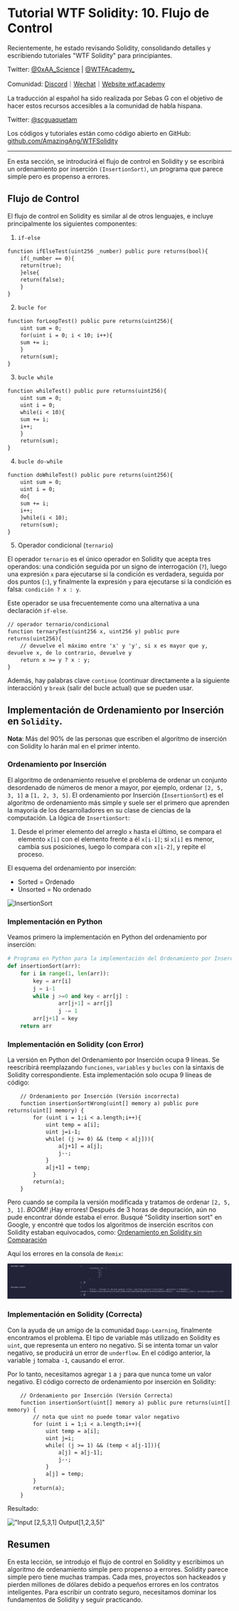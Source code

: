 # Tutorial WTF Solidity: 10. Flujo de Control

Recientemente, he estado revisando Solidity, consolidando detalles y escribiendo tutoriales "WTF Solidity" para principiantes.

Twitter: [@0xAA_Science](https://twitter.com/0xAA_Science) | [@WTFAcademy_](https://twitter.com/WTFAcademy_)

Comunidad: [Discord](https://discord.gg/5akcruXrsk)｜[Wechat](https://docs.google.com/forms/d/e/1FAIpQLSe4KGT8Sh6sJ7hedQRuIYirOoZK_85miz3dw7vA1-YjodgJ-A/viewform?usp=sf_link)｜[Website wtf.academy](https://wtf.academy)

La traducción al español ha sido realizada por Sebas G con el objetivo de hacer estos recursos accesibles a la comunidad de habla hispana.

Twitter: [@scguaquetam](https://twitter.com/scguaquetam)

Los códigos y tutoriales están como código abierto en GitHub: [github.com/AmazingAng/WTFSolidity](https://github.com/AmazingAng/WTFSolidity)


-----

En esta sección, se introducirá el flujo de control en Solidity y se escribirá un ordenamiento por inserción `(InsertionSort)`, un programa que parece simple pero es propenso a errores.

## Flujo de Control

El flujo de control en Solidity es similar al de otros lenguajes, e incluye principalmente los siguientes componentes:

1. `if-else`

```solidity
function ifElseTest(uint256 _number) public pure returns(bool){
    if(_number == 0){
	return(true);
    }else{
	return(false);
    }
}
```

2. `bucle for`

```solidity
function forLoopTest() public pure returns(uint256){
    uint sum = 0;
    for(uint i = 0; i < 10; i++){
	sum += i;
    }
    return(sum);
}
```

3. `bucle while`

```solidity
function whileTest() public pure returns(uint256){
    uint sum = 0;
    uint i = 0;
    while(i < 10){
	sum += i;
	i++;
    }
    return(sum);
}
```

4. `bucle do-while`

```solidity
function doWhileTest() public pure returns(uint256){
    uint sum = 0;
    uint i = 0;
    do{
	sum += i;
	i++;
    }while(i < 10);
    return(sum);
}
```

5. Operador condicional (`ternario`)

El operador `ternario` es el único operador en Solidity que acepta tres operandos: una condición seguida por un signo de interrogación (`?`), luego una expresión `x` para ejecutarse si la condición es verdadera, seguida por dos puntos (`:`), y finalmente la expresión `y` para ejecutarse si la condición es falsa: `condición ? x : y`.

Este operador se usa frecuentemente como una alternativa a una declaración `if-else`.

```solidity
// operador ternario/condicional
function ternaryTest(uint256 x, uint256 y) public pure returns(uint256){
    // devuelve el máximo entre 'x' y 'y', si x es mayor que y, devuelve x, de lo contrario, devuelve y
    return x >= y ? x : y; 
}
```

Además, hay palabras clave `continue` (continuar directamente a la siguiente interacción) y `break` (salir del bucle actual) que se pueden usar.

## Implementación de Ordenamiento por Inserción en `Solidity`.

**Nota**: Más del 90% de las personas que escriben el algoritmo de inserción con Solidity lo harán mal en el primer intento.

### Ordenamiento por Inserción

El algoritmo de ordenamiento resuelve el problema de ordenar un conjunto desordenado de números de menor a mayor, por ejemplo, ordenar `[2, 5, 3, 1]` a `[1, 2, 3, 5]`. El ordenamiento por Inserción (`InsertionSort`) es el algoritmo de ordenamiento más simple y suele ser el primero que aprenden la mayoría de los desarrolladores en su clase de ciencias de la computación. La lógica de `InsertionSort`:

1. Desde el primer elemento del arreglo `x` hasta el último, se compara el elemento `x[i]` con el elemento frente a él `x[i-1]`; si `x[i]` es menor, cambia sus posiciones, luego lo compara con `x[i-2]`, y repite el proceso.

El esquema del ordenamiento por inserción:
- Sorted = Ordenado
- Unsorted = No ordenado

![InsertionSort](https://i.pinimg.com/originals/92/b0/34/92b034385c440e08bc8551c97df0a2e3.gif)

### Implementación en Python

Veamos primero la implementación en Python del ordenamiento por inserción:

```python
# Programa en Python para la implementación del Ordenamiento por Inserción
def insertionSort(arr):
	for i in range(1, len(arr)):
		key = arr[i]
		j = i-1
		while j >=0 and key < arr[j] :
				arr[j+1] = arr[j]
				j -= 1
		arr[j+1] = key
    return arr
```

### Implementación en Solidity (con Error)

La versión en Python del Ordenamiento por Inserción ocupa 9 líneas. Se reescribirá reemplazando `funciones`, `variables` y `bucles` con la sintaxis de Solidity correspondiente. Esta implementación solo ocupa 9 líneas de código:

``` solidity
    // Ordenamiento por Inserción (Versión incorrecta)
    function insertionSortWrong(uint[] memory a) public pure returns(uint[] memory) {
        for (uint i = 1;i < a.length;i++){
            uint temp = a[i];
            uint j=i-1;
            while( (j >= 0) && (temp < a[j])){
                a[j+1] = a[j];
                j--;
            }
            a[j+1] = temp;
        }
        return(a);
    }
```

Pero cuando se compila la versión modificada y tratamos de ordenar `[2, 5, 3, 1]`. *BOOM!* ¡Hay errores! Después de 3 horas de depuración, aún no pude encontrar dónde estaba el error. Busqué "Solidity insertion sort" en Google, y encontré que todos los algoritmos de inserción escritos con Solidity estaban equivocados, como: [Ordenamiento en Solidity sin Comparación](https://medium.com/coinmonks/sorting-in-solidity-without-comparison-4eb47e04ff0d) 

Aquí los errores en la consola de `Remix`:

![10-1](./img/10-1.jpg)

### Implementación en Solidity (Correcta)

Con la ayuda de un amigo de la comunidad `Dapp-Learning`, finalmente encontramos el problema. El tipo de variable más utilizado en Solidity es `uint`, que representa un entero no negativo. Si se intenta tomar un valor negativo, se producirá un error de  `underflow`. En el código anterior, la variable `j` tomaba `-1`, causando el error.

Por lo tanto, necesitamos agregar `1` a `j` para que nunca tome un valor negativo. El código correcto de ordenamiento por inserción en Solidity:

```solidity
    // Ordenamiento por Inserción (Versión Correcta)
    function insertionSort(uint[] memory a) public pure returns(uint[] memory) {
        // nota que uint no puede tomar valor negativo
        for (uint i = 1;i < a.length;i++){
            uint temp = a[i];
            uint j=i;
            while( (j >= 1) && (temp < a[j-1])){
                a[j] = a[j-1];
                j--;
            }
            a[j] = temp;
        }
        return(a);
    }
```

Resultado:

   !["Input [2,5,3,1] Output[1,2,3,5]"](https://images.mirror-media.xyz/publication-images/S-i6rwCMeXoi8eNJ0fRdB.png?height=300&width=554)

## Resumen

En esta lección, se introdujo el flujo de control en Solidity y escribimos un algoritmo de ordenamiento simple pero propenso a errores. Solidity parece simple pero tiene muchas trampas. Cada mes, proyectos son hackeados y pierden millones de dólares debido a pequeños errores en los contratos inteligentes. Para escribir un contrato seguro, necesitamos dominar los fundamentos de Solidity y seguir practicando.